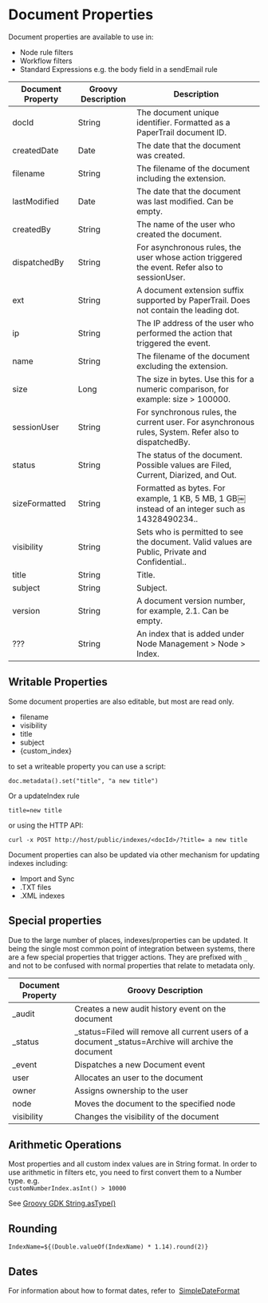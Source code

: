 # Document Properties

Document properties are available to use in:

*   Node rule filters
*   Workflow filters
*   Standard Expressions e.g. the body field in a sendEmail rule

| Document Property        | Groovy Description           | Description  
| ------------- |-------------| -----
| docId   | String | The document unique identifier. Formatted as a PaperTrail document ID.
| createdDate   | Date | The date that the document was created.
| filename   | String | The filename of the document including the extension.
| lastModified   | Date | The date that the document was last modified. Can be empty.
| createdBy   | String | The name of the user who created the document.
| dispatchedBy   | String | For asynchronous rules, the user whose action triggered the event. Refer also to sessionUser.
| ext   | String | 	A document extension suffix supported by PaperTrail. Does not contain the leading dot.
| ip   | String | The IP address of the user who performed the action that triggered the event.
| name   | String | The filename of the document excluding the extension.
| size   | Long | The size in bytes. Use this for a numeric comparison, for example: size > 100000.
| sessionUser   | String | For synchronous rules, the current user. For asynchronous rules, System. Refer also to dispatchedBy.
| status   | String | The status of the document. Possible values are Filed, Current, Diarized, and Out.
| sizeFormatted   | String | Formatted as bytes. For example, 1 KB, 5 MB, 1 GB￼instead of an integer such as 14328490234..
| visibility   | String | Sets who is permitted to see the document. Valid values are Public, Private and Confidential..
| title   | String | Title.
| subject   | String | Subject.
| version   | String | A document version number, for example, 2.1. Can be empty.
| ???   | String | An index that is added under Node Management > Node > Index.


## Writable Properties

Some document properties are also editable, but most are read only.

*   filename
*   visibility
*   title
*   subject
*   {custom_index}

to set a writeable property you can use a script:  

`doc.metadata().set("title", "a new title")`

Or a updateIndex rule  

`title=new title`  

or using the HTTP API:  

`curl -x POST http://host/public/indexes/<docId>/?title= a new title`  

Document properties can also be updated via other mechanism for updating indexes including:

*   Import and Sync
*   .TXT files
*   .XML indexes

## Special properties

Due to the large number of places, indexes/properties can be updated. It being the single most common point of integration between systems, there are a few special properties that trigger actions. They are prefixed with `_` and not to be confused with normal properties that relate to metadata only.  

| Document Property        | Groovy Description  
| ------------- |-------------
| _audit	   | Creates a new audit history event on the document  
| _status	   | _status=Filed will remove all current users of a document _status=Archive will archive the document  
| _event	   | Dispatches a new Document event  
| user	   | Allocates an user to the document  
| owner	   | Assigns ownership to the user  
| node	   | Moves the document to the specified node  
| visibility	   | Changes the visibility of the document  


## Arithmetic Operations

Most properties and all custom index values are in String format. In order to use arithmetic in filters etc, you need to first convert them to a Number type. e.g.  
`customNumberIndex.asInt() > 10000`  

See [Groovy GDK String.asType()](http://docs.groovy-lang.org/latest/html/groovy-jdk/java/lang/String.html#asType(java.lang.Class))

## Rounding

`IndexName=${(Double.valueOf(IndexName) * 1.14).round(2)} `

## Dates 

For information about how to format dates, refer to  [SimpleDateFormat](http://download.oracle.com/javase/7/docs/api/java/text/SimpleDateFormat.html.)